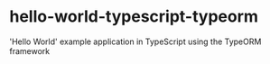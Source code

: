 # hello-world-typescript-typeorm
'Hello World' example application in TypeScript using the TypeORM framework 
